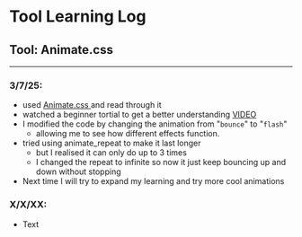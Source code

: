 # Tool Learning Log

## Tool: **Animate.css**

---

### 3/7/25:
* used [ Animate.css ](https://animate.style/) and read through it
* watched a beginner tortial to get a better understanding [VIDEO](https://www.youtube.com/watch?v=VzbBcVRquYA)
* I modified the code by changing the animation from "`bounce`" to "`flash`"
    * allowing me to see how different effects function.
* tried using animate_repeat to make it last longer
    * but I realised it can only do up to 3 times
    * I changed the repeat to infinite so now it just keep bouncing up and down without stopping
* Next time I will try to expand my learning and try more cool animations



### X/X/XX:
* Text


<!--
* Links you used today (websites, videos, etc)
* Things you tried, progress you made, etc
* Challenges, a-ha moments, etc
* Questions you still have
* What you're going to try next
-->
